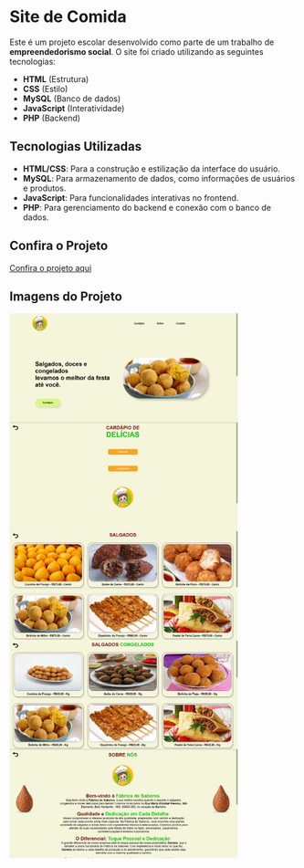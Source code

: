 # **Site de Comida**

Este é um projeto escolar desenvolvido como parte de um trabalho de **empreendedorismo social**. O site foi criado utilizando as seguintes tecnologias:

- **HTML** (Estrutura)
- **CSS** (Estilo)
- **MySQL** (Banco de dados)
- **JavaScript** (Interatividade)
- **PHP** (Backend)

## **Tecnologias Utilizadas**

- **HTML/CSS**: Para a construção e estilização da interface do usuário.
- **MySQL**: Para armazenamento de dados, como informações de usuários e produtos.
- **JavaScript**: Para funcionalidades interativas no frontend.
- **PHP**: Para gerenciamento do backend e conexão com o banco de dados.

## **Confira o Projeto**  
<a href="https://fabrica-de-sabores.netlify.app/">Confira o projeto aqui</a>

##

## **Imagens do Projeto**

<div style="display: flex; justify-content: space-between; flex-wrap: wrap;">
  <img src="foto-projeto/1.png" alt="Imagem do projeto finalizado" width="400"/>
  <img src="foto-projeto/2.png" alt="Imagem do projeto finalizado" width="400"/>
  <img src="foto-projeto/3.png" alt="Imagem do projeto finalizado" width="400"/>
  <img src="foto-projeto/4.png" alt="Imagem do projeto finalizado" width="400"/>
  <img src="foto-projeto/5.png" alt="Imagem do projeto finalizado" width="400"/>
</div>


